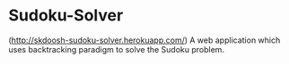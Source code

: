 # Sudoku-Solver
(http://skdoosh-sudoku-solver.herokuapp.com/) A web application which uses backtracking paradigm to solve the Sudoku problem. 
